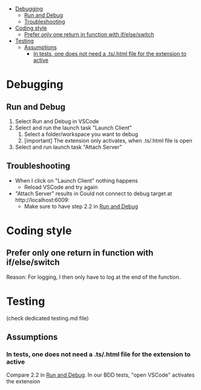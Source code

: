 - [Debugging](#debugging)
  - [Run and Debug](#run-and-debug)
  - [Troubleshooting](#troubleshooting)
- [Coding style](#coding-style)
  - [Prefer only one return in function with if/else/switch](#prefer-only-one-return-in-function-with-ifelseswitch)
- [Testing](#testing)
  - [Assumptions](#assumptions)
    - [In tests, one does not need a .ts/.html file for the extension to active](#in-tests-one-does-not-need-a-tshtml-file-for-the-extension-to-active)
# Debugging

## Run and Debug

1. Select Run and Debug in VSCode
2. Select and run the launch task "Launch Client"
   1. Select a folder/workspace you want to debug
   2. [important] The extension only activates, when .ts/.html file is open
3. Select and run launch task "Attach Server"

## Troubleshooting

- When I click on "Launch Client" nothing happens
  - Reload VSCode and try again
- "Attach Server" results in Could not connect to debug target at http://localhost:6009:
  - Make sure to have step 2.2 in [Run and Debug](#run-and-debug)

# Coding style

## Prefer only one return in function with if/else/switch
Reason: For logging, I then only have to log at the end of the function.

# Testing
(check dedicated testing.md file)

## Assumptions

### In tests, one does not need a .ts/.html file for the extension to active
Compare 2.2 in [Run and Debug](#run-and-debug).
In our BDD tests, "open VSCode" activates the extension